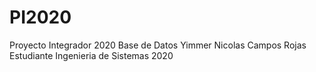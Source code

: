 # PI2020
Proyecto Integrador 2020 Base de Datos
Yimmer Nicolas Campos Rojas
Estudiante Ingenieria de Sistemas 2020
